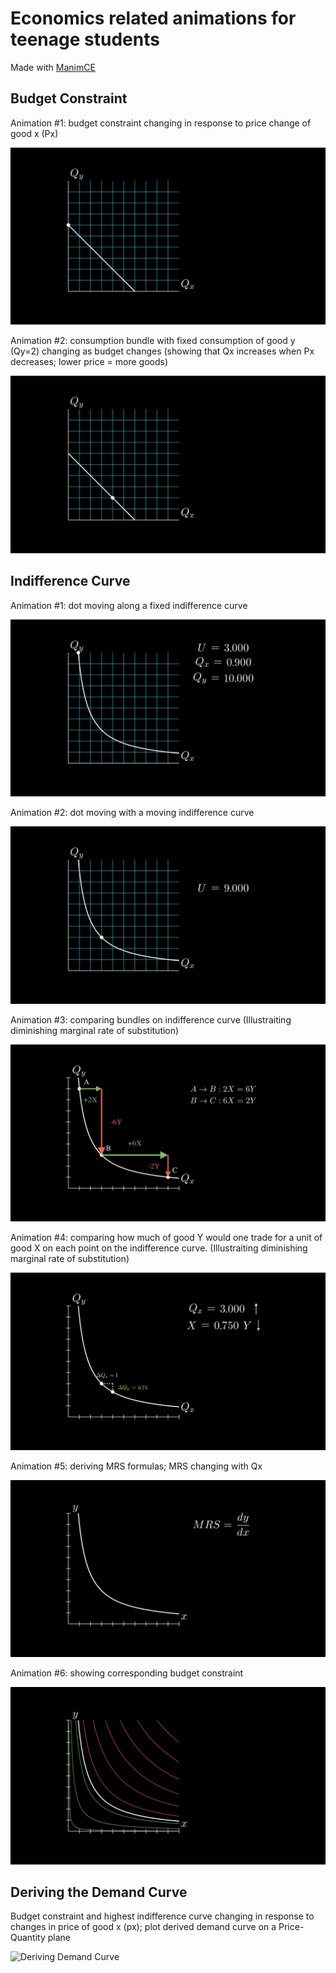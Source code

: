# Economics related animations for teenage students

Made with [ManimCE](https://docs.manim.community/en/stable/index.html#)


## Budget Constraint

Animation #1: budget constraint changing in response to price change of good x (Px)

![Budget Constraint Intro-1](out/BudgetConstraintIntro-1.gif)

Animation #2: consumption bundle with fixed consumption of good y (Qy=2) changing as budget changes (showing that Qx increases when Px decreases; lower price = more goods)

![Budget Constraint Intro-2](out/BudgetConstraintIntro-2.gif)

## Indifference Curve

Animation #1: dot moving along a fixed indifference curve
    
![Indifference Curve Intro-1](out/IndifferenceCurveIntro-1.gif)

Animation #2: dot moving with a moving indifference curve

![Indifference Curve Intro-2](out/IndifferenceCurveIntro-2.gif)

Animation #3: comparing bundles on indifference curve (Illustraiting diminishing marginal rate of substitution)

![Indifference Curve Intro-3](out/IndifferenceCurveIntro-3.gif)

Animation #4: comparing how much of good Y would one trade for a unit of good X on each point on the indifference curve. (Illustraiting diminishing marginal rate of substitution)

![Indifference Curve Intro-4](out/IndifferenceCurveIntro-4.gif)

Animation #5: deriving MRS formulas; MRS changing with Qx

![Indifference Curve Intro-5](out/IndifferenceCurveIntro-5.gif)

Animation #6: showing corresponding budget constraint

![Indifference Curve Intro-6](out/IndifferenceCurveIntro-6.png)


## Deriving the Demand Curve

Budget constraint and highest indifference curve changing in response to changes in price of good x (px); plot derived demand curve on a Price-Quantity plane 

![Deriving Demand Curve](out/DerivingDemandCurve.gif)

